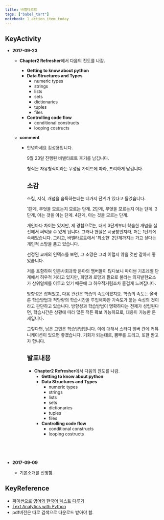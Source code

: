 ```yaml
---
title: 바벨타르트
tags: ["babel_tart"]
notebook: 1_action_item_today
---
```


## KeyActivity

- **2017-09-23**

  - **Chapter2 Refresher**에서 다음의 진도를 나감. 

    - **Getting to know about python**
    - **Data Structures and Types**
      - numeric types
      - strings
      - lists
      - sets
      - dictionaries
      - tuples
      - files
    - **Controlling code flow**
      - conditional constructs
      - looping costructs

  - **comment**

    - 안녕하세요 김성용입니다. 

      9월 23일 진행된 바벨타르트 후기를 남깁니다. 

      형식은 자유형식이라는 무성님 가이드에 따라, 프리하게 남깁니다. 

      ## 소감

      스킬, 지식, 개념을 습득하는데는 네가지 단계가 있다고 들었습니다.

      1단계, 무엇을 모르는지 모르는 단계. 2단계, 무엇을 모르는지 아는 단계. 3단계, 아는 것을 아는 단계. 4단계, 아는 것을 모르는 단계. 

      개인마다 차이는 있지만, 제 경험으로는, 대게 3단계부터 학습한 개념을 실전에서 써먹을 수 있게 됩니다. 그러나 현실은 시궁창인지라, 저는 1단계에 속해있습니다. 그리고, 바벨타르트에서 '최소한' 2단계까지는 가고 싶다는 개인적 소망을 품고 있습니다. 

      선정된 교재의 인덱스를 보면, 그 소망은 그리 어렵지 않을 것만 같아서 좋았습니다. 

      저를 포함하여 인문사회과학 분야의 멤버들이 많다보니 파이썬 기초레벨 단계에서 허우적 거리고 있지만, 희망과 로망과 필요로 불리는 의지발현요소가 삼위일체를 이루고 있기 때문에 그 허우적거림조차 즐겁게 느껴집니다. 

      방향성은 잡혀있고, 다음 관건은 학습의 속도이겠지요. 학습의 속도는 올바른 학습방법과 적당량의 학습시간을 투입해야만 가속도가 붙는 속성의 것이라고 판단하고 있습니다. 방향성과 학습방법이 명확하다는 전제가 성립된다면, 학습시간은 상황에 따라 많든 적든 확보 가능하므로, 대응이 가능한 문제입니다. 

      그렇다면, 남은 고민은 학습방법입니다.  이에 대해서 스터디 멤버 간에 커뮤니케이션이 있으면 좋겠습니다. 기회가 되는데로, 뽐뿌를 드리고, 또한 받고자 합니다. 

      ## 발표내용

      - **Chapter2 Refresher**에서 다음의 진도를 나감. 
        - **Getting to know about python**
        - **Data Structures and Types**
          - numeric types
          - strings
          - lists
          - sets
          - dictionaries
          - tuples
          - files
        - **Controlling code flow**
          - conditional constructs
          - looping costructs

      ​

    ​

- **2017-09-09**

   - 기본소개를 진행함.

## KeyReference

- [파이썬으로 영어와 한국어 텍스트 다루기](https://www.lucypark.kr/courses/2015-dm/text-mining.html)
- [Text Analytics with Python](https://github.com/dipanjanS/text-analytics-with-python)
 - pdf버전은 따로 검색으로 다운로드 받아야 함.


